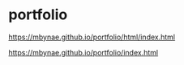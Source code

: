 ﻿# portfolio
https://mbynae.github.io/portfolio/html/index.html

https://mbynae.github.io/portfolio/index.html

